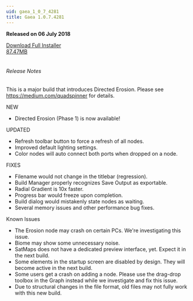 ```yaml
---
uid: gaea_1_0_7_4281
title: Gaea 1.0.7.4281
---
```



**Released on 06 July 2018**

<div class="btn-group" role="group">
<a href="http://viridian.quadspinner.com/gaea/Gaea-EAP-4281.exe" class="btn btn-dark">Download Full Installer<br />87.47MB</a>
</div></div></div>
<br><h6 class="ml-2">Release Notes</h6>
<div class="card">
<div class="card-body release-note">

This is a major build that introduces Directed Erosion. Please see https://medium.com/quadspinner for details.

NEW
- Directed Erosion (Phase 1) is now available!

UPDATED
- Refresh toolbar button to force a refresh of all nodes.
- Improved default lighting settings.
- Color nodes will auto connect both ports when dropped on a node.

FIXES
- Filename would not change in the titlebar (regression).
- Build Manager properly recognizes Save Output as exportable.
- Radial Gradient is 10x faster.
- Progress bar would freeze upon completion.
- Build dialog would mistakenly state nodes as waiting.
- Several memory issues and other performance bug fixes.

Known Issues
- The Erosion node may crash on certain PCs. We're investigating this issue.
- Biome may show some unnecessary noise.
- SatMaps does not have a dedicated preview interface, yet. Expect it in the next build.
- Some elements in the startup screen are disabled by design. They will become active in the next build.
- Some users get a crash on adding a node. Please use the drag-drop toolbox in the Graph instead while we investigate and fix this issue.
- Due to structural changes in the file format, old files may not fully work with this new build.



